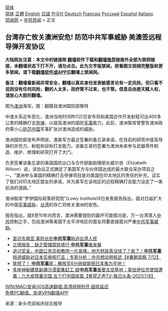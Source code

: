  <!-- 面包屑导航 --> <div class="breadcrumb"><!-- GTranslate: https://gtranslate.io/ -->  <div class="switcher notranslate">  <div class="selected">  <a href="#" onclick="return false;"> 简体</a>  </div>  <div class="option">  <a href="https://www.bannedbook.org" onclick="doGTranslate('zh-CN|zh-CN');jQuery('div.switcher div.selected a').html(jQuery(this).html());return false;" title="简体中文" class="nturl selected"> 简体</a>  <a href="https://www.bannedbook.org/zh-tw/" onclick="doGTranslate('zh-CN|zh-TW');jQuery('div.switcher div.selected a').html(jQuery(this).html());return false;" title="繁體中文" class="nturl"> 正體</a>  <a href="https://www.bannedbook.org/en/" onclick="doGTranslate('zh-CN|en');jQuery('div.switcher div.selected a').html(jQuery(this).html());return false;" title="English" class="nturl"> English</a>  <a href="https://www.bannedbook.org/ja/" onclick="doGTranslate('zh-CN|ja');jQuery('div.switcher div.selected a').html(jQuery(this).html());return false;" title="日本語" class="nturl"> 日語</a>  <a href="https://www.bannedbook.org/ko/" onclick="doGTranslate('zh-CN|ko');jQuery('div.switcher div.selected a').html(jQuery(this).html());return false;" title="한국어" class="nturl"> 한국어</a>  <a href="https://www.bannedbook.org/de/" onclick="doGTranslate('zh-CN|de');jQuery('div.switcher div.selected a').html(jQuery(this).html());return false;" title="Deutsch" class="nturl"> Deutsch</a>  <a href="https://www.bannedbook.org/fr/" onclick="doGTranslate('zh-CN|fr');jQuery('div.switcher div.selected a').html(jQuery(this).html());return false;" title="Français" class="nturl"> Français</a>  <a href="https://www.bannedbook.org/ru/" onclick="doGTranslate('zh-CN|ru');jQuery('div.switcher div.selected a').html(jQuery(this).html());return false;" title="Русский" class="nturl"> Русский</a>  <a href="https://www.bannedbook.org/es/" onclick="doGTranslate('zh-CN|es');jQuery('div.switcher div.selected a').html(jQuery(this).html());return false;" title="Español" class="nturl"> Español</a>  <a href="https://www.bannedbook.org/it/" onclick="doGTranslate('zh-CN|it');jQuery('div.switcher div.selected a').html(jQuery(this).html());return false;" title="Italiano" class="nturl"> Italiano</a>  </div>  </div>      <div class='breadcrumb-sub'><!-- Breadcrumb NavXT 6.3.0 --> <a href="https://www.bannedbook.org/" class="home">禁闻网</a> &gt; <a href="https://www.bannedbook.org/bnews/cbnews/" class="category">中共禁闻</a> &gt; 正文</div></div><h2>台湾存亡攸关澳洲安危! 防范中共军事威胁 美澳签远程导弹开发协议</h2> <p class="notice"><b>大陆网友注意：本文中的链接除 <a href="https://github.com/bannedbook/fanqiang" >翻墙</a>软件下载和<a href="https://github.com/killgcd/justmysocks/blob/master/README.md">翻墙推荐</a>链接外全部为禁网链接，未翻墙状态下打不开，请勿点击。此为文字版禁闻，欲看图文视频完整版和更多禁闻，请下载<a href="https://github.com/bannedbook/fanqiang">翻墙软件或APP</a>后翻墙上禁闻网。</p><p>备注：翻墙看新闻非常安全，翻墙以真实身份发表敏感言论有一定风险，但只看不说则没有任何风险，翻的人太多，政府管不过来，也不管。信息自由是天赋人权，请放心大胆的翻墙。</b></p>  <div class="entry"> <p id="conimg">图为<a href="https://www.bannedbook.org/bnews/tag/%e6%be%b3%e6%b4%b2/" class="st_tag internal_tag" rel="tag" title="标签 澳洲 下的日志">澳洲</a>海军。图：翻摄自澳洲国防部推特</p> <p>中澳关系近年恶化，澳洲当地时间昨(12)日宣布将和美国合作开发射程可达400多公里的精确打击<a href="https://www.bannedbook.org/bnews/tag/%e5%af%bc%e5%bc%b9/" class="st_tag internal_tag" rel="tag" title="标签 导弹 下的日志">导弹</a>，以提高澳洲的国防<a href="https://www.bannedbook.org/bnews/tag/%E5%86%9B%E4%BA%8B/" class="st_tag internal_tag" rel="tag" title="标签 军事 下的日志">军事</a>能力。此前，澳洲智库曾警告澳洲政府需小心<a href="https://www.bannedbook.org/bnews/tag/%E9%98%B2%E8%8C%83/" class="st_tag internal_tag" rel="tag" title="标签 防范 下的日志">防范</a><span class='wp_keywordlink_affiliate'><a href="https://www.bannedbook.org/" title="中国" target="_blank">中国</a></span>军事扩张对澳洲造成的威胁。</p>  <p>澳洲国防部发布声明说，澳美军方最近签署的备忘录承诺，在目前的研究中提高导弹的杀伤力、射程和目标打击能力。该备忘录的签署为澳洲未来参与武器零件制造、维护、修理和研究打开了大门。</p> <p>负责签署该备忘录的美国国防出口与合作部副助理部长威尔逊（Elizabeth Wilson）说，该协议正式确定了美国军方与伙伴国达成的最大联合采办项目之一。“澳洲参与美国的精确打击导弹项目是对美国在印太地区的责任的补充，证实了我们对印太地区盟友的承诺，并为美军在该地区的远程精确打击能力设定了一条前进的道路。”</p>  <p>澳洲智库“罗伊国际政策研究院”(Lowy Institute)9日发表报告指出，面对日益扩大的中国<a href="https://www.bannedbook.org/bnews/tag/%E5%86%9B%E4%BA%8B%E5%A8%81%E8%83%81/" class="st_tag internal_tag" rel="tag" title="标签 军事威胁 下的日志">军事威胁</a>，<a href="https://www.bannedbook.org/bnews/tag/%e5%8f%b0%e6%b9%be/" class="st_tag internal_tag" rel="tag" title="标签 台湾 下的日志">台湾</a>的存亡将攸关澳洲的安危。</p> <p>报告指出，就8至10年内而言，澳洲需要提防的最坏可能情况是，万一台湾落入<a href="https://www.bannedbook.org/bnews/tag/%e4%b8%ad%e5%85%b1/" class="st_tag internal_tag" rel="tag" title="标签 中共 下的日志">中共</a>控制之手，包括澳洲等美国于太平洋地区的盟友将要直接面对严重<a href="https://www.bannedbook.org/bnews/tag/%E4%B8%AD%E5%85%B1%E5%86%9B%E4%BA%8B%E5%A8%81%E8%83%81/" class="st_tag internal_tag" rel="tag" title="标签 中共军事威胁 下的日志">中共军事威胁</a>。</p>  <ul class='op-related-articles' title='相关阅读'> <li><a href='https://www.bannedbook.org/bnews/taiwannews/20210727/1595300.html' target='_blank'>首访东南亚 美防长批<b>中共军事</b>胁迫台湾人民</a></li> <li><a href='https://www.bannedbook.org/bnews/cbnews/20210716/1588191.html' target='_blank'>兰德报告：缺乏管理腐败盛行 <b>中共军事</b>难发展</a></li> <li><a href='https://www.bannedbook.org/bnews/bannedvideo/20210713/1585849.html' target='_blank'>追讨奖金，中国公务员和教师一片哀嚎，地方财政真没钱了？疯了！<b>中共军事</b>频道威胁对日本实施核打击；专家分析：中共想动用核武【#秦鹏观察 7/12】</a></li> <li><a href='https://www.bannedbook.org/bnews/bannedvideo/20210708/1584810.html' target='_blank'>笑喷了！   <b>中共军事</b>家：解放军6分钟就能把日本夷为平地！</a></li> <li><a href='https://www.bannedbook.org/bnews/comments/20210709/1583395.html' target='_blank'>多座神秘建筑新疆沙漠密集赶工  疑<b>中共军事</b>重要太空基地；美驻伊拉克使馆遭袭；六大疫情重灾国 五个打中国疫苗【希望之声TV-每日头条-2021/7/8】</a></li> </ul> <p class="texttj"> <a href="https://github.com/bannedbook/fanqiang/wiki/V2ray%E6%9C%BA%E5%9C%BA" target="_blank">WIN/MAC/安卓/iOS高速翻墙:高清视频秒开,超低延迟</a><br/> <a href="https://github.com/bannedbook/fanqiang/wiki/%E7%A6%81%E9%97%BB%E7%BD%91%E5%AE%89%E5%8D%93%E7%BF%BB%E5%A2%99%E6%96%B0%E9%97%BBAPP" target="_blank">免费PC翻墙、安卓VPN翻墙APP</a></p><p> 来源：新头壳邱祐庆综合报导 </p> <a name='sharetosocial'></a>  <div style="margin-bottom:5px;padding-bottom:5px;clear:both"> <div id="archive-pix-1" class="banner-ads"> <!-- AuctionX Display platform tag START --> <div id="26318x728x90x621x_ADSLOT2" clicktrack="%%CLICK_URL_ESC%%"></div> <!-- AuctionX Display platform tag END --> </div> <div id="archive-pix-2" class="banner-ads"> <!-- AuctionX Display platform tag START --> <div id="26315x300x250x621x_ADSLOT2" clicktrack="%%CLICK_URL_ESC%%"></div> <!-- AuctionX Display platform tag END --> </div> </div>  <div id="archive-pix-1" class="banner-ads"> <!-- AuctionX Display platform tag START --> <div id="26318x728x90x621x_ADSLOT3" clicktrack="%%CLICK_URL_ESC%%"></div> <!-- AuctionX Display platform tag END --> </div> </div><!--END ENTRY--> 
